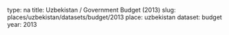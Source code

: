 type: na
title: Uzbekistan / Government Budget (2013)
slug: places/uzbekistan/datasets/budget/2013
place: uzbekistan
dataset: budget
year: 2013
